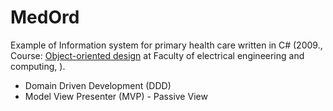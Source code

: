 MedOrd
======
Example of Information system for primary health care written in C# (2009., Course: [Object-oriented design](http://www.fer.unizg.hr/en/course/objdes) at Faculty of electrical engineering and computing, ).

- Domain Driven Development (DDD)
- Model View Presenter (MVP) - Passive View
